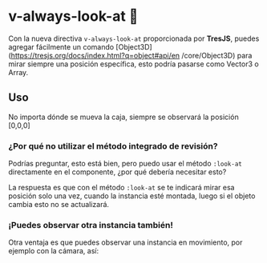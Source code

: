 # v-always-look-at 👀

Con la nueva directiva `v-always-look-at` proporcionada por **TresJS**, puedes agregar fácilmente un comando [Object3D](https://tresjs.org/docs/index.html?q=object#api/en /core/Object3D) para mirar siempre una posición específica, esto podría pasarse como Vector3 o Array.

## Uso

<DirectiveVAlwaysLookAtUsageCode />

No importa dónde se mueva la caja, siempre se observará la posición [0,0,0]

### ¿Por qué no utilizar el método integrado de revisión?

Podrías preguntar, esto está bien, pero puedo usar el método `:look-at` directamente en el componente, ¿por qué debería necesitar esto?

La respuesta es que con el método `:look-at` se te indicará mirar esa posición solo una vez, cuando la instancia esté montada, luego si el objeto cambia esto no se actualizará.

### ¡Puedes observar otra instancia también!

Otra ventaja es que puedes observar una instancia en movimiento, por ejemplo con la cámara, así:

<DirectiveVAlwaysLookAtExampleCode />
